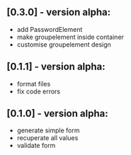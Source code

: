 ## [0.3.0] - version alpha:
* add PasswordElement
* make groupelement inside container
* customise groupelement design
## [0.1.1] - version alpha:
 * format files
 * fix code errors
## [0.1.0] - version alpha:
 * generate simple form
 * recuperate all values
 * validate form
